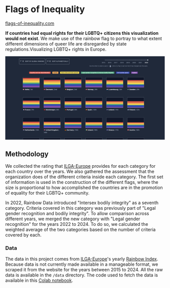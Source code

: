 # Flags of Inequality

[flags-of-inequality.com](https://www.flags-of-inequality.com)

**If countries had equal rights for their LGBTQ+ citizens this visualization would not exist**. We make use of the rainbow flag to portray to what extent different dimensions of queer life are disregarded by state regulations.Visualizing LGBTQ+ rights in Europe.

![image](./assets//preview.png)

## Methodology

We collected the rating that [ILGA-Europe](https://www.ilga-europe.org/) provides for each category for each country over the years. We also gathered the assessment that the organization does of the different criteria inside each category. The first set of information is used in the construction of the different flags, where the size is proportional to how accomplished the countries are in the promotion of equality for their LGBTQ+ community.

In 2022, Rainbow Data introduced "Intersex bodily integrity" as a seventh category. Criteria covered in this category was previously part of "Legal gender recognition and bodily integrity". To allow comparison across different years, we merged the new category with "Legal gender recognition" for the years 2022 to 2024. To do so, we calculated the weighted average of the two categories based on the number of criteria covered by each.

### Data

The data in this project comes from [ILGA-Europe](https://www.ilga-europe.org/)'s yearly [Rainbow Index](https://www.rainbow-europe.org/). Because data is not currently made available in a manageable format, we scraped it from the website for the years between 2015 to 2024. All the raw data is available in the `/data` directory. The code used to fetch the data is available in this [Colab notebook](https://colab.research.google.com/drive/1PA1QGnXG1UE7DmGK11nwdwSqTsH1uMIu?usp=sharing).
